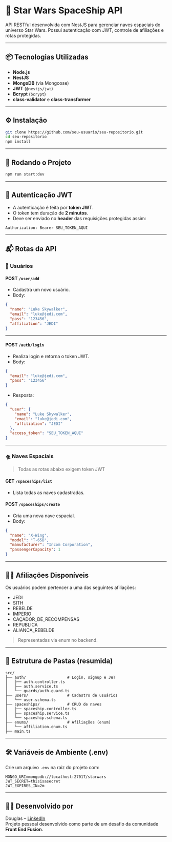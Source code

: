 
# 🚀 Star Wars SpaceShip API

API RESTful desenvolvida com NestJS para gerenciar naves espaciais do universo Star Wars. Possui autenticação com JWT, controle de afiliações e rotas protegidas.

---

## 📦 Tecnologias Utilizadas

- **Node.js**
- **NestJS**
- **MongoDB** (via Mongoose)
- **JWT** (`@nestjs/jwt`)
- **Bcrypt** (`bcrypt`)
- **class-validator** e **class-transformer**

---

## ⚙️ Instalação

```bash
git clone https://github.com/seu-usuario/seu-repositorio.git
cd seu-repositorio
npm install
```

---

## 🚀 Rodando o Projeto

```bash
npm run start:dev
```

---

## 🔐 Autenticação JWT

- A autenticação é feita por **token JWT**.
- O token tem duração de **2 minutos**.
- Deve ser enviado no **header** das requisições protegidas assim:

```
Authorization: Bearer SEU_TOKEN_AQUI
```

---

## 📬 Rotas da API

### 🧍 Usuários

#### POST `/user/add`
- Cadastra um novo usuário.
- Body:
```json
{
  "name": "Luke Skywalker",
  "email": "luke@jedi.com",
  "pass": "123456",
  "affiliation": "JEDI"
}
```

---

#### POST `/auth/login`
- Realiza login e retorna o token JWT.
- Body:
```json
{
  "email": "luke@jedi.com",
  "pass": "123456"
}
```

- Resposta:
```json
{
  "user": {
    "name": "Luke Skywalker",
    "email": "luke@jedi.com",
    "affiliation": "JEDI"
  },
  "access_token": "SEU_TOKEN_AQUI"
}
```

---

### 🛸 Naves Espaciais

> Todas as rotas abaixo exigem token JWT

#### GET `/spaceships/list`
- Lista todas as naves cadastradas.

#### POST `/spaceships/create`
- Cria uma nova nave espacial.
- Body:
```json
{
  "name": "X-Wing",
  "model": "T-65B",
  "manufacturer": "Incom Corporation",
  "passengerCapacity": 1
}
```

---

## 🧙‍♂️ Afiliações Disponíveis

Os usuários podem pertencer a uma das seguintes afiliações:

- JEDI
- SITH
- REBELDE
- IMPERIO
- CAÇADOR_DE_RECOMPENSAS
- REPUBLICA
- ALIANCA_REBELDE

> Representadas via enum no backend.

---

## 🧩 Estrutura de Pastas (resumida)

```
src/
├── auth/                  # Login, signup e JWT
│   ├── auth.controller.ts
│   ├── auth.service.ts
│   └── guards/auth.guard.ts
├── users/                 # Cadastro de usuários
│   └── user.schema.ts
├── spaceships/            # CRUD de naves
│   ├── spaceship.controller.ts
│   ├── spaceship.service.ts
│   └── spaceship.schema.ts
├── enums/                 # Afiliações (enum)
│   └── affiliation.enum.ts
├── main.ts
```

---

## 🛠️ Variáveis de Ambiente (.env)

Crie um arquivo `.env` na raiz do projeto com:

```env
MONGO_URI=mongodb://localhost:27017/starwars
JWT_SECRET=thisisasecret
JWT_EXPIRES_IN=2m
```

---

## 🧑‍💻 Desenvolvido por

Douglas – [LinkedIn](https://www.linkedin.com/in/douglas-b-melo-abb190164/)  
Projeto pessoal desenvolvido como parte de um desafio da comunidade **Front End Fusion**.

---
